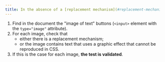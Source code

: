 ```yaml
---
title: In the absence of a [replacement mechanism](#replacement-mechanism), each "[image of text](#image-of-text)" button (`<input>` tag with the `type="image"` attribute) [conveying information](#image-conveying-information) must, if possible, be replaced by [styled text](#styled-text). Is this rule respected (excluding special cases)?
---
```


1. Find in the document the "image of text" buttons (`<input>` element with the `type="image"` attribute).
2. For each image, check that
   - either there is a replacement mechanism;
   - or the image contains text that uses a graphic effect that cannot be reproduced in CSS.
3. If this is the case for each image, **the test is validated**.

